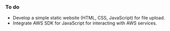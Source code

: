  ### To do 

- Develop a simple static website (HTML, CSS, JavaScript) for file upload.
- Integrate AWS SDK for JavaScript for interacting with AWS services.